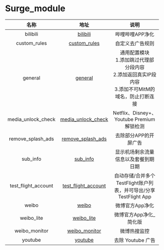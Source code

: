 # Surge_module

|        名称         |                             地址                             |                             说明                             |
| :-----------------: | :----------------------------------------------------------: | :----------------------------------------------------------: |
|      bilibili       | [bilibili](https://github.com/gaoxinkevin/surge_module/tree/main/bilibili) |                       哔哩哔哩APP净化                        |
|    custom_rules     | [custom_rules](https://github.com/gaoxinkevin/surge_module/tree/main/custom_rules) |                       自定义去广告规则                       |
|       general       | [general](https://github.com/gaoxinkevin/surge_module/tree/main/general) | 通用配置模块<br> 1.添加跳过代理部分段内容<br/> 2.添加返回真实IP段内容<br/>3.添加不可MitM的域名，防止打断连接 |
| media_unlock_check  | [media_unlock_check](https://github.com/gaoxinkevin/surge_module/tree/main/media_unlock_check) |          Netflix、Disney+、Youtube Premium解锁检测           |
|  remove_splash_ads  | [remove_splash_ads](https://github.com/gaoxinkevin/surge_module/tree/main/remove_splash_ads) |                    去除部分APP的开屏广告                     |
|      sub_info       | [sub_info](https://github.com/gaoxinkevin/surge_module/tree/main/sub_info) |             显示机场剩余流量信息以及套餐到期日期             |
| test_flight_account | [test_flight_account](https://github.com/gaoxinkevin/surge_module/tree/main/test_flight_account) | 自动存储/合并多个TestFlight账户列表，并可导出/分享TestFlight App |
|        weibo        | [weibo](https://github.com/gaoxinkevin/surge_module/tree/main/weibo) |                       微博官方App净化                        |
|     weibo_lite      | [weibo_lite](https://github.com/gaoxinkevin/surge_module/tree/main/weibo_lite) |                    微博官方App净化_简化版                    |
|    weibo_monitor    | [weibo_monitor](https://github.com/gaoxinkevin/surge_module/tree/main/weibo_monitor) |                         微博热搜监控                         |
|       youtube       | [youtube](https://github.com/gaoxinkevin/surge_module/tree/main/youtube) |                      去除 Youtube 广告                       |

